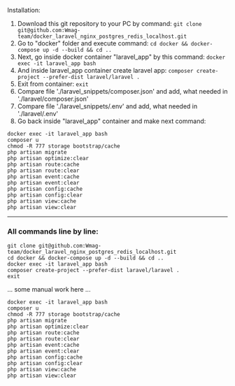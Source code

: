 Installation:

1. Download this git repository to your PC by command:
`git clone git@github.com:Wmag-team/docker_laravel_nginx_postgres_redis_localhost.git`
2. Go to "docker" folder and execute command: 
`cd docker && docker-compose up -d --build && cd ..`
3. Next, go inside docker container "laravel_app" by this command: 
`docker exec -it laravel_app bash`
4. And inside laravel_app container create laravel app: 
`composer create-project --prefer-dist laravel/laravel .`
5. Exit from container: 
`exit`
6. Compare file './laravel_snippets/composer.json' and add, what needed in './laravel/composer.json' 
7. Compare file './laravel_snippets/.env' and add, what needed in './laravel/.env'
8. Go back inside "laravel_app" container and make next command:
```
docker exec -it laravel_app bash
composer u
chmod -R 777 storage bootstrap/cache
php artisan migrate
php artisan optimize:clear
php artisan route:cache
php artisan route:clear
php artisan event:cache
php artisan event:clear
php artisan config:cache
php artisan config:clear
php artisan view:cache
php artisan view:clear

```



----------------------

### All commands line by line:

```
git clone git@github.com:Wmag-team/docker_laravel_nginx_postgres_redis_localhost.git
cd docker && docker-compose up -d --build && cd ..
docker exec -it laravel_app bash
composer create-project --prefer-dist laravel/laravel .
exit
```

... some manual work here ...

```
docker exec -it laravel_app bash
composer u
chmod -R 777 storage bootstrap/cache
php artisan migrate
php artisan optimize:clear
php artisan route:cache
php artisan route:clear
php artisan event:cache
php artisan event:clear
php artisan config:cache
php artisan config:clear
php artisan view:cache
php artisan view:clear
```